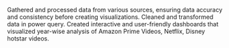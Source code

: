 Gathered and processed data from various sources, ensuring data accuracy and consistency before creating
visualizations. Cleaned and transformed data in power query. Created interactive and user-friendly dashboards
that visualized year-wise analysis of Amazon Prime Videos, Netflix, Disney hotstar videos.
